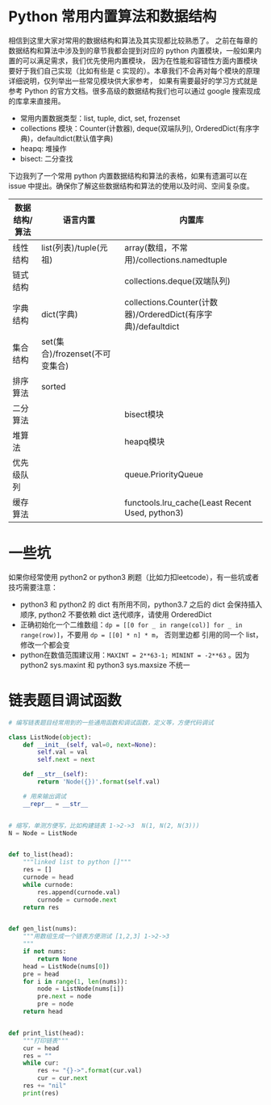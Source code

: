 # Python 常用内置算法和数据结构

相信到这里大家对常用的数据结构和算法及其实现都比较熟悉了。
之前在每章的数据结构和算法中涉及到的章节我都会提到对应的 python 内置模块，一般如果内置的可以满足需求，我们优先使用内置模块，
因为在性能和容错性方面内置模块要好于我们自己实现（比如有些是 c 实现的）。本章我们不会再对每个模块的原理详细说明，仅列举出一些常见模块供大家参考，
如果有需要最好的学习方式就是参考 Python 的官方文档。很多高级的数据结构我们也可以通过 google 搜索现成的库拿来直接用。

- 常用内置数据类型：list, tuple, dict, set, frozenset
- collections 模块：Counter(计数器), deque(双端队列), OrderedDict(有序字典)，defaultdict(默认值字典)
- heapq: 堆操作
- bisect: 二分查找

下边我列了一个常用 python 内置数据结构和算法的表格，如果有遗漏可以在 issue 中提出。确保你了解这些数据结构和算法的使用以及时间、空间复杂度。

| 数据结构/算法 | 语言内置                        | 内置库                                                        |
|---------------|---------------------------------|---------------------------------------------------------------|
| 线性结构      | list(列表)/tuple(元祖)          | array(数组，不常用)/collections.namedtuple                    |
| 链式结构      |                                 | collections.deque(双端队列)                                   |
| 字典结构      | dict(字典)                      | collections.Counter(计数器)/OrderedDict(有序字典)/defaultdict |
| 集合结构      | set(集合)/frozenset(不可变集合) |                                                               |
| 排序算法      | sorted                          |                                                               |
| 二分算法      |                                 | bisect模块                                                    |
| 堆算法        |                                 | heapq模块                                                     |
| 优先级队列    |                                 | queue.PriorityQueue                                           |
| 缓存算法      |                                 | functools.lru_cache(Least Recent Used, python3)               |

# 一些坑

如果你经常使用 python2 or python3 刷题（比如力扣leetcode），有一些坑或者技巧需要注意：

- python3 和 python2 的 dict 有所用不同，python3.7 之后的 dict 会保持插入顺序, python2 不要依赖 dict 迭代顺序，请使用 OrderedDict
- 正确初始化一个二维数组：`dp = [[0 for _ in range(col)] for _ in range(row)]`，不要用 `dp = [[0] * n] * m`， 否则里边都
引用的同一个 list，修改一个都会变
- python在数值范围建议用：`MAXINT = 2**63-1; MININT = -2**63` 。因为 python2 sys.maxint 和 python3 sys.maxsize 不统一


# 链表题目调试函数

```py
# 编写链表题目经常用到的一些通用函数和调试函数，定义等，方便代码调试

class ListNode(object):
    def __init__(self, val=0, next=None):
        self.val = val
        self.next = next

    def __str__(self):
        return 'Node({})'.format(self.val)

    # 用来输出调试
    __repr__ = __str__


# 缩写，单测方便写，比如构建链表 1->2->3  N(1, N(2, N(3)))
N = Node = ListNode


def to_list(head):
    """linked list to python []"""
    res = []
    curnode = head
    while curnode:
        res.append(curnode.val)
        curnode = curnode.next
    return res


def gen_list(nums):
    """用数组生成一个链表方便测试 [1,2,3] 1->2->3
    """
    if not nums:
        return None
    head = ListNode(nums[0])
    pre = head
    for i in range(1, len(nums)):
        node = ListNode(nums[i])
        pre.next = node
        pre = node
    return head


def print_list(head):
    """打印链表"""
    cur = head
    res = ""
    while cur:
        res += "{}->".format(cur.val)
        cur = cur.next
    res += "nil"
    print(res)
```

